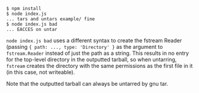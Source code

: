 ```
$ npm install
$ node index.js
... tars and untars example/ fine
$ node index.js bad
... EACCES on untar
```

`node index.js bad` uses a different syntax to create the fstream Reader
(passing `{ path: ..., type: 'Directory' }` as the argument to
`fstream.Reader` instead of just the path as a string. This results in
no entry for the top-level directory in the outputted tarball, so when
untarring, `fstream` creates the directory with the same permissions as
the first file in it (in this case, not writeable).

Note that the outputted tarball can always be untarred by gnu tar.